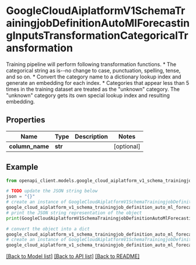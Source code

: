 # GoogleCloudAiplatformV1SchemaTrainingjobDefinitionAutoMlForecastingInputsTransformationCategoricalTransformation

Training pipeline will perform following transformation functions. * The categorical string as is--no change to case, punctuation, spelling, tense, and so on. * Convert the category name to a dictionary lookup index and generate an embedding for each index. * Categories that appear less than 5 times in the training dataset are treated as the \"unknown\" category. The \"unknown\" category gets its own special lookup index and resulting embedding.

## Properties

Name | Type | Description | Notes
------------ | ------------- | ------------- | -------------
**column_name** | **str** |  | [optional] 

## Example

```python
from openapi_client.models.google_cloud_aiplatform_v1_schema_trainingjob_definition_auto_ml_forecasting_inputs_transformation_categorical_transformation import GoogleCloudAiplatformV1SchemaTrainingjobDefinitionAutoMlForecastingInputsTransformationCategoricalTransformation

# TODO update the JSON string below
json = "{}"
# create an instance of GoogleCloudAiplatformV1SchemaTrainingjobDefinitionAutoMlForecastingInputsTransformationCategoricalTransformation from a JSON string
google_cloud_aiplatform_v1_schema_trainingjob_definition_auto_ml_forecasting_inputs_transformation_categorical_transformation_instance = GoogleCloudAiplatformV1SchemaTrainingjobDefinitionAutoMlForecastingInputsTransformationCategoricalTransformation.from_json(json)
# print the JSON string representation of the object
print(GoogleCloudAiplatformV1SchemaTrainingjobDefinitionAutoMlForecastingInputsTransformationCategoricalTransformation.to_json())

# convert the object into a dict
google_cloud_aiplatform_v1_schema_trainingjob_definition_auto_ml_forecasting_inputs_transformation_categorical_transformation_dict = google_cloud_aiplatform_v1_schema_trainingjob_definition_auto_ml_forecasting_inputs_transformation_categorical_transformation_instance.to_dict()
# create an instance of GoogleCloudAiplatformV1SchemaTrainingjobDefinitionAutoMlForecastingInputsTransformationCategoricalTransformation from a dict
google_cloud_aiplatform_v1_schema_trainingjob_definition_auto_ml_forecasting_inputs_transformation_categorical_transformation_from_dict = GoogleCloudAiplatformV1SchemaTrainingjobDefinitionAutoMlForecastingInputsTransformationCategoricalTransformation.from_dict(google_cloud_aiplatform_v1_schema_trainingjob_definition_auto_ml_forecasting_inputs_transformation_categorical_transformation_dict)
```
[[Back to Model list]](../README.md#documentation-for-models) [[Back to API list]](../README.md#documentation-for-api-endpoints) [[Back to README]](../README.md)


